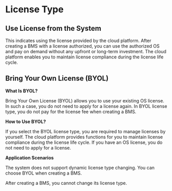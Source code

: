 # License Type<a name="EN-US_TOPIC_0083745262"></a>

## Use License from the System<a name="section10502121613118"></a>

This indicates using the license provided by the cloud platform. After creating a BMS with a license authorized, you can use the authorized OS and pay on demand without any upfront or long-term investment. The cloud platform enables you to maintain license compliance during the license life cycle.

## Bring Your Own License \(BYOL\)<a name="section5383610133210"></a>

**What Is BYOL?**

Bring Your Own License \(BYOL\) allows you to use your existing OS license. In such a case, you do not need to apply for a license again. In BYOL license type, you do not pay for the license fee when creating a BMS.

**How to Use BYOL?**

If you select the BYOL license type, you are required to manage licenses by yourself. The cloud platform provides functions for you to maintain license compliance during the license life cycle. If you have an OS license, you do not need to apply for a license.

**Application Scenarios**

The system does not support dynamic license type changing. You can choose BYOL when creating a BMS.

After creating a BMS, you cannot change its license type. 

